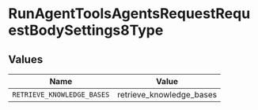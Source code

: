 # RunAgentToolsAgentsRequestRequestBodySettings8Type


## Values

| Name                       | Value                      |
| -------------------------- | -------------------------- |
| `RETRIEVE_KNOWLEDGE_BASES` | retrieve_knowledge_bases   |